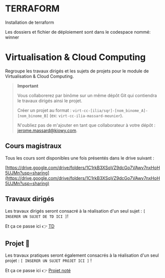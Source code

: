# TERRAFORM
Installation de terraform

Les dossiers  et fichier de déploiement sont dans le codespace nommé: winner

# Virtualisation & Cloud Computing

Regroupe les travaux dirigés et les sujets de projets pour le module de Virtualisation & Cloud Computing.

> **Important**
>
> Vous collaborerez par binôme sur un même dépôt Git qui contiendra le travaux dirigés ainsi le projet.
>
> Créer un projet au format : `virt-cc-[ilia/sqr]-[nom_binome_A]-[nom_binome_B]` (ex: `virt-cc-ilia-massard-meunier`).
>
> N'oubliez pas de m'ajouter en tant que collaborateur à votre dépôt : [jerome.massard@kiowy.com](mailto:jerome.massard@kiowy.com).

## Cours magistraux

Tous les cours sont disponibles une fois présentés dans le drive suivant :

[https://drive.google.com/drive/folders/1C1rkB3XSqVZ9dcGo7VAwv7nxHoH5UJMn?usp=sharing](https://drive.google.com/drive/folders/1C1rkB3XSqVZ9dcGo7VAwv7nxHoH5UJMn?usp=sharing)

## Travaux dirigés

Les travaux dirigés seront consacré à la réalisation d'un seul sujet : `[ INSERER UN SUJET DE TD ICI ]`!

Et ça ce passe ici 👉 [TD](#)

## Projet 🧪

Les travaux pratiques seront également consacrés à la réalisation d'un seul projet : `[ INSERER UN SUJET PROJET ICI ]` !

Et ça ce passe ici 👉 [Projet noté](#)

